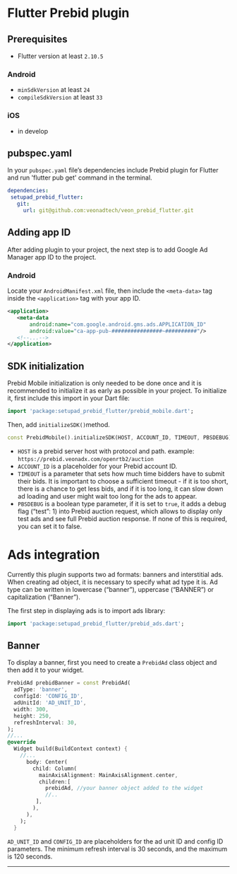 # Flutter Prebid plugin
## Prerequisites
* Flutter version at least `2.10.5`
### Android
* `minSdkVersion` at least `24`
* `compileSdkVersion` at least `33`

### iOS
* in develop

## pubspec.yaml
In your `pubspec.yaml` file’s dependencies include Prebid plugin for Flutter and run 'flutter pub get' command in the terminal.
```yaml
dependencies:
 setupad_prebid_flutter:
   git:
     url: git@github.com:veonadtech/veon_prebid_flutter.git
```

## Adding app ID
After adding plugin to your project, the next step is to add Google Ad Manager app ID to the project.
### Android
Locate your `AndroidManifest.xml` file, then include the `<meta-data>` tag inside the `<application>` tag with your app ID.
```xml
<application>
   <meta-data
       android:name="com.google.android.gms.ads.APPLICATION_ID"
       android:value="ca-app-pub-################~##########"/>
   <!--...-->
</application>
```

## SDK initialization
Prebid Mobile initialization is only needed to be done once and it is recommended to initialize it as early as possible in your project.
To initialize it, first include this import in your Dart file:
```dart
import 'package:setupad_prebid_flutter/prebid_mobile.dart';
```

Then, add `initializeSDK()`method.
```dart
const PrebidMobile().initializeSDK(HOST, ACCOUNT_ID, TIMEOUT, PBSDEBUG)
```
* `HOST` is a prebid server host with protocol and path. example: `https://prebid.veonadx.com/openrtb2/auction`
* `ACCOUNT_ID` is a placeholder for your Prebid account ID.
*  `TIMEOUT` is a parameter that sets how much time bidders have to submit their bids. It is important to choose a sufficient timeout - if it is too short, there is a chance to get less bids, and if it is too long, it can slow down ad loading and user might wait too long for the ads to appear.
* `PBSDEBUG` is a boolean type parameter, if it is set to `true`, it adds a debug flag (“test”: 1) into Prebid auction request, which allows to display only test ads and see full Prebid auction response. If none of this is required, you can set it to false.

# Ads integration
Currently this plugin supports two ad formats: banners and interstitial ads. When creating ad object, it is necessary to specify what ad type it is. Ad type can be written in lowercase (“banner”), uppercase (“BANNER”) or capitalization (“Banner”).

The first step in displaying ads is to import ads library:
```dart
import 'package:setupad_prebid_flutter/prebid_ads.dart';
```

## Banner
To display a banner, first you need to create a `PrebidAd` class object and then add it to your widget.
```dart
PrebidAd prebidBanner = const PrebidAd(
  adType: 'banner',
  configId: 'CONFIG_ID',
  adUnitId: 'AD_UNIT_ID',
  width: 300,
  height: 250,
  refreshInterval: 30,
);
//...
@override
  Widget build(BuildContext context) {
    //...
      body: Center(
        child: Column(
          mainAxisAlignment: MainAxisAlignment.center,
          children:[
            prebidAd, //your banner object added to the widget
            //..
         ],
        ),
      ),
    );
  }
```
`AD_UNIT_ID` and `CONFIG_ID` are placeholders for the ad unit ID and config ID parameters. The minimum refresh interval is 30 seconds, and the maximum is 120 seconds.

----
[Prebid Mobile SDK]: https://docs.prebid.org/prebid-mobile/prebid-mobile.html
